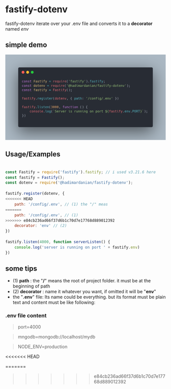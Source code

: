 
# fastify-dotenv

fastify-dotenv iterate over your .env file and converts it to a **decorator** named *env*




## simple demo


<img src="assets/image.png">
  
## Usage/Examples

```javascript

const Fastify = require('fastify').fastify; // i used v3.21.6 here
const fastify = Fastify();
const dotenv = require('@hadimardanian/fastify-dotenv');

fastify.register(dotenv, {
<<<<<<< HEAD
    path: '/config/.env', // (1) the "/" meas
=======
    path: '/config/.env', // (1)
>>>>>>> e84cb236ad66f37d6b1c70d7e17768d889012392
    decorator: 'env' // (2)
})

fastify.listen(4000, function serverListen() {
    console.log('server is running on port ' + fastify.env)
})

```


  
## some tips

- (1) **path** : the "**/**" means the root of project folder. it must be at the beginning of path
- (2) **decorator** : name it whatever you want, if omitted it will be "**env**"
- the "**.env**" file: Its name could be everything. but its format must be plain text and content must be like following:


  
### .env file content

> port=4000

> mngodb=mongodb://localhost/mydb

> NODE_ENV=production

<<<<<<< HEAD
  
=======
  
>>>>>>> e84cb236ad66f37d6b1c70d7e17768d889012392
